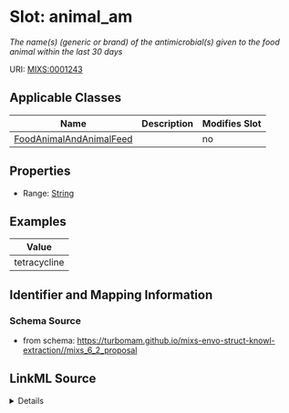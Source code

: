 # Slot: animal_am


_The name(s) (generic or brand) of the antimicrobial(s) given to the food animal within the last 30 days_



URI: [MIXS:0001243](https://w3id.org/mixs/0001243)



<!-- no inheritance hierarchy -->




## Applicable Classes

| Name | Description | Modifies Slot |
| --- | --- | --- |
[FoodAnimalAndAnimalFeed](FoodAnimalAndAnimalFeed.md) |  |  no  |







## Properties

* Range: [String](String.md)






## Examples

| Value |
| --- |
| tetracycline |

## Identifier and Mapping Information







### Schema Source


* from schema: https://turbomam.github.io/mixs-envo-struct-knowl-extraction//mixs_6_2_proposal




## LinkML Source

<details>
```yaml
name: animal_am
description: The name(s) (generic or brand) of the antimicrobial(s) given to the food
  animal within the last 30 days
title: food animal antimicrobial
notes:
- animal
- antimicrobial
- food
examples:
- value: tetracycline
from_schema: https://turbomam.github.io/mixs-envo-struct-knowl-extraction//mixs_6_2_proposal
rank: 1000
slot_uri: MIXS:0001243
multivalued: false
alias: animal_am
domain_of:
- FoodAnimalAndAnimalFeed
range: string
required: false
recommended: false

```
</details>